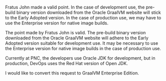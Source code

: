 Fratus John made a valid point. In the case of development use, the pre-build binary version downloaded from the Oracle GraalVM website will stick to the Early Adopted version. In the case of production use, we may have to use the Enterprise version for native image builds. 

The point made by Fratus John is valid. The pre-build binary version downloaded from the Oracle GraalVM website will adhere to the Early Adopted version suitable for development use. It may be necessary to use the Enterprise version for native image builds in the case of production use.

Currently at PNC, the developers use Oracle JDK for development, but in production, DevOps uses the Red Hat version of Open JDK.

I would like to convert this request to GraalVM Enterprise Edition.